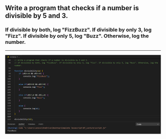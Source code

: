 ## Write a program that checks if a number is divisible by 5 and 3.
### If divisible by both, log "FizzBuzz". If divisible by only 3, log "Fizz". If divisible by only 5, log "Buzz". Otherwise, log the number.

---

![Screenshot](i7.png)
